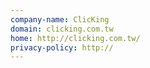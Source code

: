 ```yaml
---
company-name: ClicKing
domain: clicking.com.tw
home: http://clicking.com.tw/
privacy-policy: http://
---
```




